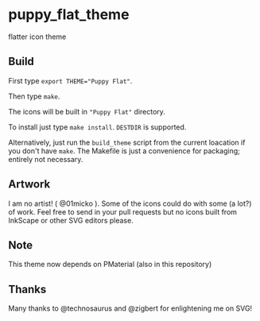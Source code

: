# puppy_flat_theme
flatter icon theme


## Build

First type `export THEME="Puppy Flat"`.

Then type `make`.

The icons will be built in `"Puppy Flat"` directory.

To install just type `make install`. `DESTDIR` is supported.

Alternatively, just run the `build_theme` script from the current loacation
if you don't have `make`. The Makefile is just a convenience for packaging;
entirely not necessary.

## Artwork

I am no artist! ( @01micko ). Some of the icons could do with some (a lot?)
of work. Feel free to send in your pull requests but no icons built from InkScape 
or other SVG editors please.

## Note

This theme now depends on PMaterial (also in this repository)

## Thanks

Many thanks to @technosaurus and @zigbert for enlightening me on SVG!
